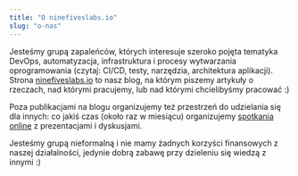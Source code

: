 ```yaml
---
title: "O ninefiveslabs.io"
slug: "o-nas"
---
```


Jesteśmy grupą zapaleńców, których interesuje szeroko pojęta tematyka DevOps, automatyzacja, infrastruktura i procesy wytwarzania oprogramowania (czytaj: CI/CD, testy, narzędzia, architektura aplikacji). Strona [ninefiveslabs.io](https://ninefiveslabs.io) to nasz blog, na którym piszemy artykuły o rzeczach, nad którymi pracujemy, lub nad którymi chcielibyśmy pracować :) 

Poza publikacjami na blogu organizujemy też przestrzeń do udzielania się dla innych: co jakiś czas (około raz w miesiącu) organizujemy [spotkania online](https://ninefiveslabs.io/meetup) z prezentacjami i dyskusjami.

Jesteśmy grupą nieformalną i nie mamy żadnych korzyści finansowych z naszej działalności, jedynie dobrą zabawę przy dzieleniu się wiedzą z innymi :)

